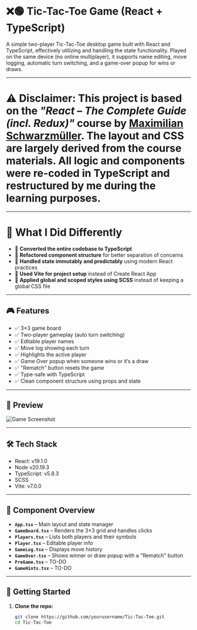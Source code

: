 # ❌🟢 Tic-Tac-Toe Game (React + TypeScript)

A simple two-player Tic-Tac-Toe desktop game built with React and TypeScript, effectively utilizing and handling the state functionality. Played on the same device (no online multiplayer), it supports name editing, move logging, automatic turn switching, and a game-over popup for wins or draws.

---

# ⚠️ **Disclaimer**: This project is based on the _"React – The Complete Guide (incl. Redux)"_ course by [Maximilian Schwarzmüller](https://www.udemy.com/course/react-the-complete-guide-incl-redux/). The layout and CSS are largely derived from the course materials. All logic and components were re-coded in **TypeScript** and restructured by me during the learning purposes.

---

# 🧠 What I Did Differently

- 🔄 **Converted the entire codebase to TypeScript**
- 🧩 **Refactored component structure** for better separation of concerns
- 🧪 **Handled state immutably and predictably** using modern React practices
- 📁 **Used Vite for project setup** instead of Create React App
- 🎨 **Applied global and scoped styles using SCSS** instead of keeping a global CSS file

---

## 🎮 Features

- ✅ 3×3 game board
- ✅ Two-player gameplay (auto turn switching)
- ✅ Editable player names
- ✅ Move log showing each turn
- ✅ Highlights the active player
- ✅ Game Over popup when someone wins or it’s a draw
- ✅ "Rematch" button resets the game
- ✅ Type-safe with TypeScript
- ✅ Clean component structure using props and state

---

## 📸 Preview

![Game Screenshot](https://github.com/user-attachments/assets/f2c587e1-79e0-4ffb-84e1-ce27e7aa69d5)

---

## 🛠 Tech Stack

- React: v19.1.0
- Node v20.19.3
- TypeScript: v5.8.3
- SCSS
- Vite: v7.0.0

---

## 🧱 Component Overview

- **`App.tsx`** – Main layout and state manager
- **`GameBoard.tsx`** – Renders the 3×3 grid and handles clicks
- **`Players.tsx`** – Lists both players and their symbols
- **`Player.tsx`** – Editable player info
- **`GameLog.tsx`** – Displays move history
- **`GameOver.tsx`** – Shows winner or draw popup with a "Rematch" button
- **`PreGame.tsx`** – TO-DO
- **`GameHints.tsx`** – TO-DO

---

## 🚀 Getting Started

1. **Clone the repo:**
   ```bash
   git clone https://github.com/yourusername/Tic-Tac-Toe.git
   cd Tic-Tac-Toe

